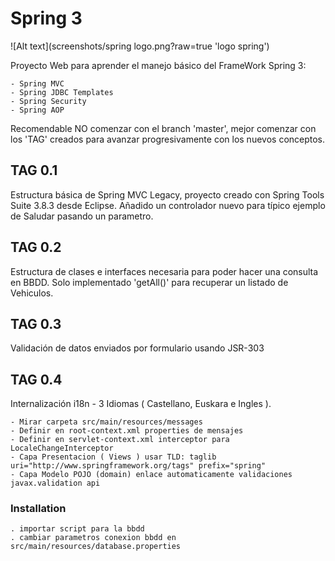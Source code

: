 # Spring 3
![Alt text](screenshots/spring logo.png?raw=true 'logo spring')

Proyecto Web para aprender el manejo básico del FrameWork Spring 3:

	- Spring MVC
	- Spring JDBC Templates	
	- Spring Security
	- Spring AOP	 

Recomendable NO comenzar con el branch 'master', mejor comenzar con los 'TAG' creados para avanzar progresivamente con los nuevos conceptos.

## TAG 0.1
Estructura básica de Spring MVC Legacy, proyecto creado con Spring Tools Suite 3.8.3 desde Eclipse.
Añadido un controlador nuevo para típico ejemplo de Saludar pasando un parametro.

## TAG 0.2
Estructura de clases e interfaces necesaria para poder hacer una consulta en BBDD. Solo implementado 'getAll()' para recuperar un listado de Vehiculos.

## TAG 0.3
Validación de datos enviados por formulario usando JSR-303

## TAG 0.4
Internalización i18n - 3 Idiomas ( Castellano, Euskara e Ingles ).

	- Mirar carpeta src/main/resources/messages
	- Definir en root-context.xml properties de mensajes
	- Definir en servlet-context.xml interceptor para LocaleChangeInterceptor
	- Capa Presentacion ( Views ) usar TLD: taglib uri="http://www.springframework.org/tags" prefix="spring"
	- Capa Modelo POJO (domain) enlace automaticamente validaciones javax.validation api 
	

### Installation 

	. importar script para la bbdd
	. cambiar parametros conexion bbdd en src/main/resources/database.properties
	



